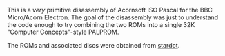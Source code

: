 This is a *very* primitive disassembly of Acornsoft ISO Pascal for the BBC Micro/Acorn Electron. The goal of the disassembly was just to understand the code enough to try combining the two ROMs into a single 32K "Computer Concepts"-style PALPROM.

The ROMs and associated discs were obtained from [stardot](https://www.stardot.org.uk/forums/viewtopic.php?p=350313#p350313).

